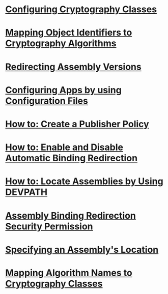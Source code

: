# [Configuring Cryptography Classes](configuring-cryptography-classes.md)
# [Mapping Object Identifiers to Cryptography Algorithms](mapping-object-identifiers-to-cryptography-algorithms.md)
# [Redirecting Assembly Versions](redirecting-assembly-versions.md)
# [Configuring Apps by using Configuration Files](configuring-apps-by-using-configuration-files.md)
# [How to: Create a Publisher Policy](how-to-create-a-publisher-policy.md)
# [How to: Enable and Disable Automatic Binding Redirection](how-to-enable-and-disable-automatic-binding-redirection.md)
# [How to: Locate Assemblies by Using DEVPATH](how-to-locate-assemblies-by-using-devpath.md)
# [Assembly Binding Redirection Security Permission](assembly-binding-redirection-security-permission.md)
# [Specifying an Assembly's Location](specifying-assembly-location.md)
# [Mapping Algorithm Names to Cryptography Classes](mapping-algorithm-names-to-cryptography-classes.md)
